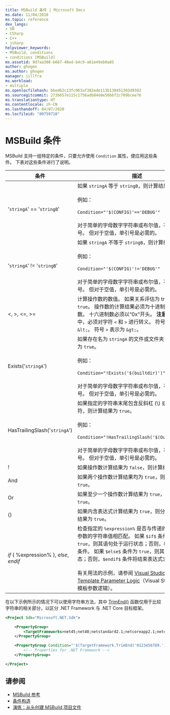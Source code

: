 ```yaml
---
title: MSBuild 条件 | Microsoft Docs
ms.date: 11/04/2016
ms.topic: reference
dev_langs:
- VB
- CSharp
- C++
- jsharp
helpviewer_keywords:
- MSBuild, conditions
- conditions [MSBuild]
ms.assetid: 9d7aa308-b667-48ed-b4c9-a61e49eb0a85
author: ghogen
ms.author: ghogen
manager: jillfra
ms.workload:
- multiple
ms.openlocfilehash: bbed62c13fc963af382ede113b138451303d9382
ms.sourcegitcommit: 273b657e115c1756adb84e0e56b6f2c709bcee76
ms.translationtype: HT
ms.contentlocale: zh-CN
ms.lasthandoff: 04/07/2020
ms.locfileid: "80759710"
---
```

# <a name="msbuild-conditions"></a>MSBuild 条件

MSBuild 支持一组特定的条件，只要允许使用 `Condition` 属性，便应用这些条件。 下表对这些条件进行了说明。

|条件|描述|
|---------------|-----------------|
|'`stringA`' == '`stringB`'|如果 `stringA` 等于 `stringB`，则计算结果为 `true`。<br /><br /> 例如：<br /><br /> `Condition="'$(CONFIG)'=='DEBUG'"`<br /><br /> 对于简单的字母数字字符串或布尔值，不需要单引号。 但对于空值，单引号是必需的。|
|'`stringA`' != '`stringB`'|如果 `stringA` 不等于 `stringB`，则计算结果为 `true`。<br /><br /> 例如：<br /><br /> `Condition="'$(CONFIG)'!='DEBUG'"`<br /><br /> 对于简单的字母数字字符串或布尔值，不需要单引号。 但对于空值，单引号是必需的。|
|\<, >, \<=, >=|计算操作数的数值。 如果关系评估为 true，则返回 `true`。 操作数的计算结果必须为十进制或十六进制数。 十六进制数必须以“0x”开头。 **注意：** 在 XML 中，必须对字符 `<` 和 `>` 进行转义。 符号 `<` 表示为 `&lt;`。 符号 `>` 表示为 `&gt;`。|
|Exists('`stringA`')|如果存在名为 `stringA` 的文件或文件夹，则计算结果为 `true`。<br /><br /> 例如：<br /><br /> `Condition="!Exists('$(builtdir)')"`<br /><br /> 对于简单的字母数字字符串或布尔值，不需要单引号。 但对于空值，单引号是必需的。|
|HasTrailingSlash('`stringA`')|如果指定的字符串末尾包含反斜杠 (\\) 或正斜杠 (/) 字符，则计算结果为 `true`。<br /><br /> 例如：<br /><br /> `Condition="!HasTrailingSlash('$(OutputPath)')"`<br /><br /> 对于简单的字母数字字符串或布尔值，不需要单引号。 但对于空值，单引号是必需的。|
|!|如果操作数计算结果为 `false`，则计算结果为 `true`。|
|And|如果两个操作数计算结果均为 `true`，则计算结果为 `true`。|
|Or|如果至少一个操作数计算结果为 `true`，则计算结果为 `true`。|
|()|如果内含表达式计算结果为 `true`，则分组机制的计算结果为 `true`。|
|$if$ ( %expression% ), $else$, $endif$|检查指定的 `%expression%` 是否与传递的自定义模板参数的字符串值相匹配。 如果 `$if$` 条件计算结果为 `true`，则其语句处于运行状态；否则，检查 `$else$` 条件。 如果 `$else$` 条件为 `true`，则其语句为运行状态；否则，`$endif$` 条件将结束表达式求值。<br /><br /> 有关用法的示例，请参阅 [Visual Studio Project/Item Template Parameter Logic](https://stackoverflow.com/questions/6709057/visual-studio-project-item-template-parameter-logic)（Visual Studio 项目/项模板参数逻辑）。|

在以下示例所示的情况下可以使用字符串方法，其中 [TrimEnd()](/dotnet/api/system.string.trimend) 函数仅用于比较字符串的相关部分，以区分 .NET Framework 与 .NET Core 目标框架。

```xml
<Project Sdk="Microsoft.NET.Sdk">

    <PropertyGroup>
        <TargetFrameworks>net45;net48;netstandard2.1;netcoreapp2.1;netcoreapp3.1</TargetFrameworks>
    </PropertyGroup>

    <PropertyGroup Condition="'$(TargetFramework.TrimEnd('0123456789.'))' == 'net'">
        <!-- Properties for .NET Framework -->
    </PropertyGroup>

</Project>
```

## <a name="see-also"></a>请参阅

- [MSBuild 参考](../msbuild/msbuild-reference.md)
- [条件构造](../msbuild/msbuild-conditional-constructs.md)
- [演练：从头创建 MSBuild 项目文件](../msbuild/walkthrough-creating-an-msbuild-project-file-from-scratch.md)
